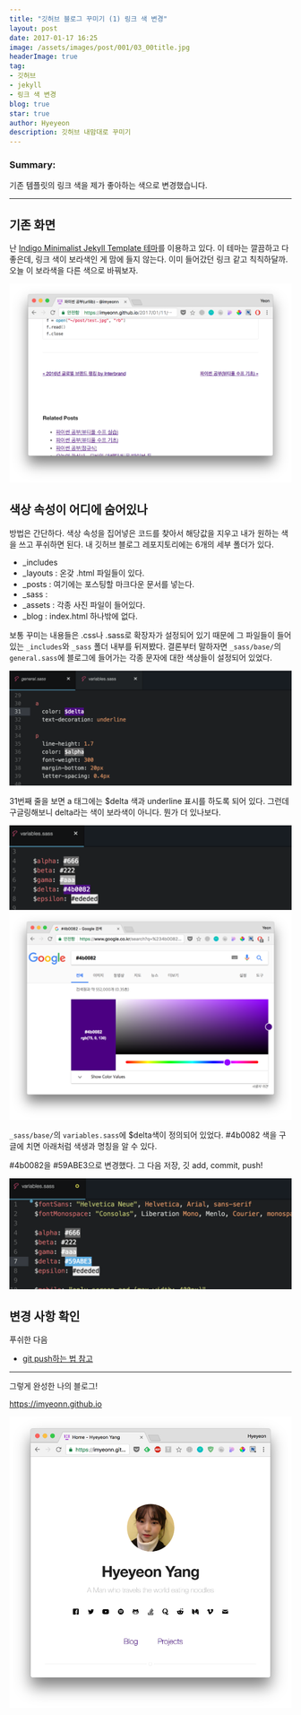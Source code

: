 ```yaml
---
title: "깃허브 블로그 꾸미기 (1) 링크 색 변경"
layout: post
date: 2017-01-17 16:25
image: /assets/images/post/001/03_00title.jpg
headerImage: true
tag:
- 깃허브
- jekyll
- 링크 색 변경
blog: true
star: true
author: Hyeyeon
description: 깃허브 내맘대로 꾸미기
---
```


### Summary:

기존 템플릿의 링크 색을 제가 좋아하는 색으로 변경했습니다.

---



## 기존 화면

난 [Indigo Minimalist Jekyll Template 테마](https://github.com/sergiokopplin/indigo)를 이용하고 있다. 이 테마는 깔끔하고 다 좋은데, 링크 색이 보라색인 게 맘에 들지 않는다. 이미 들어갔던 링크 같고 칙칙하달까. 오늘 이 보라색을 다른 색으로 바꿔보자.

![pic1](/assets/images/post/001/17_01.png)

## 색상 속성이 어디에 숨어있나

방법은 간단하다. 색상 속성을 집어넣은 코드를 찾아서 해당값을 지우고 내가 원하는 색을 쓰고 푸쉬하면 된다. 내 깃허브 블로그 레포지토리에는 6개의 세부 폴더가 있다.

* \_includes
* \_layouts : 온갖 .html 파일들이 있다.
* \_posts : 여기에는 포스팅할 마크다운 문서를 넣는다.
* \_sass :
* \_assets : 각종 사진 파일이 들어있다.
* \_blog : index.html 하나밖에 없다.

보통 꾸미는 내용들은 .css나 .sass로 확장자가 설정되어 있기 때문에 그 파일들이 들어있는 `_includes`와 `_sass` 폴더 내부를 뒤져봤다. 결론부터 말하자면 `_sass/base/`의 `general.sass`에 블로그에 들어가는 각종 문자에 대한 색상들이 설정되어 있었다.

![pic2](/assets/images/post/001/17_02.png)

31번째 줄을 보면 a 태그에는 $delta 색과 underline 표시를 하도록 되어 있다. 그런데 구글링해보니 delta라는 색이 보라색이 아니다. 뭔가 더 있나보다.

![pic3](/assets/images/post/001/17_03.png)
![pic4](/assets/images/post/001/17_04.png)

`_sass/base/`의 `variables.sass`에 $delta색이 정의되어 있었다. #4b0082 색을 구글에 치면 아래처럼 색생과 명칭을 알 수 있다.

 #4b0082을 #59ABE3으로 변경했다. 그 다음 저장, 깃 add, commit, push!

![pic5](/assets/images/post/001/17_05.png)


## 변경 사항 확인

푸쉬한 다음 
* [git push하는 법 참고](https://imyeonn.github.io/%EA%B9%83%ED%97%88%EB%B8%8C-%EB%B8%94%EB%A1%9C%EA%B7%B8-%EB%A7%8C%EB%93%A4%EA%B8%B0(2)-%EB%82%9C-%EC%95%88%EB%90%98%EB%82%98%EB%B3%B4%EB%8B%A4/)


---

그렇게 완성한 나의 블로그!

https://imyeonn.github.io

![pic5](/assets/images/post/001/03_05.png)
